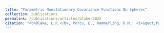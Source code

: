 ```yaml
---
title: "Parametric Nonstationary Covariance Functions On Spheres"
collection: publications
permalink: /publications/articles/blake-2022
citation: "<b>Blake, L.R.</b>, Porcu, E., Hammerling, D.M.: <i>&quot;Parametric Nonstationary Covariance Functions On Spheres&quot;</i>, Submitted"
---
```

